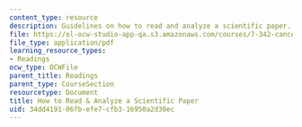 ```yaml
---
content_type: resource
description: Guidelines on how to read and analyze a scientific paper.
file: https://ol-ocw-studio-app-qa.s3.amazonaws.com/courses/7-342-cancer-biology-from-basic-research-to-the-clinic-fall-2004/34dd419106fbefe7cfb316950a2d30ec_how_to_scientific.pdf
file_type: application/pdf
learning_resource_types:
- Readings
ocw_type: OCWFile
parent_title: Readings
parent_type: CourseSection
resourcetype: Document
title: How to Read & Analyze a Scientific Paper
uid: 34dd4191-06fb-efe7-cfb3-16950a2d30ec
---
```

